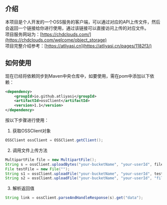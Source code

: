 ## 介绍
本项目是个人开发的一个OSS服务的客户端，可以通过对应的API上传文件，然后会返回一个链接给你进行使用，通过该链接可以直接访问上传的对应文件。
<br>项目服务网站为：[https://chdclouds.com/](https://chdclouds.com/welcome/object_storage)
<br>项目完整介绍参考：[https://atliyasi.cn](https://atliyasi.cn/pages/1182f3/)
## 如何使用
现在已经将依赖同步到Maven中央仓库中，如要使用，需在pom中添加以下依赖：
```xml
<dependency>
    <groupId>io.github.atliyasi</groupId>
    <artifactId>ossClient</artifactId>
    <version>1.1</version>
</dependency>
```
按以下步骤进行使用：

1. 获取OSSClient对象

```java
OSSClient ossClient = OSSClient.getClient();
```

2. 调用文件上传方法

```java
MultipartFile file = new MultipartFile();
String s = ossClient.uploadBytes("your-bucketName", "your-userId", file.getBytes(), file.getName());
File testFile = new File("");
String s1 = ossClient.uploadFile("your-bucketName", "your-userId", testFile);
String s2 = ossClient.uploadFile("your-bucketName", "your-userId", "file-URL");
```

3. 解析返回值

```java
String link = ossClient.parseAndHandleResponse(s).get("data");
```

